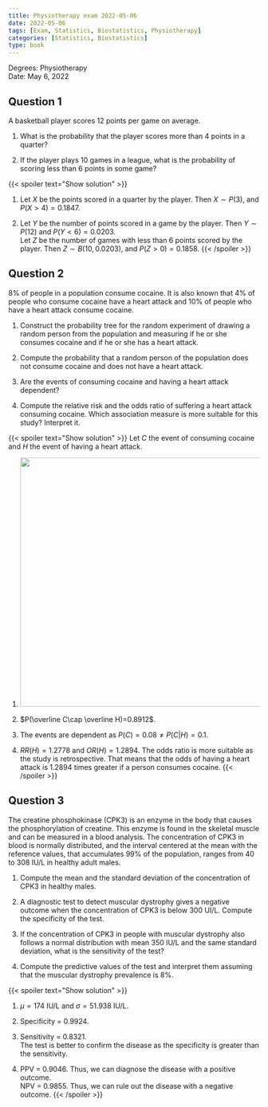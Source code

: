 ```yaml
---
title: Physiotherapy exam 2022-05-06
date: 2022-05-06
tags: [Exam, Statistics, Biostatistics, Physiotherapy]
categories: [Statistics, Biostatistics]
type: book
---
```


Degrees: Physiotherapy  
Date: May 6, 2022

## Question 1

A basketball player scores 12 points per game on average. 

1. What is the probability that the player scores more than 4 points in a quarter? 

2. If the player plays 10 games in a league, what is the probability of scoring less than 6 points in some game? 

{{< spoiler text="Show solution" >}}
1. Let $X$ be the points scored in a quarter by the player. Then $X\sim P(3)$, and $P(X>4)=0.1847$. 

2. Let $Y$ be the number of points scored in a game by the player. Then $Y\sim P(12)$ and $P(Y<6)=0.0203$.  
Let $Z$ be the number of games with less than 6 points scored by the player. Then $Z\sim B(10, 0.0203)$, and $P(Z>0)=0.1858$. 
{{< /spoiler >}}

## Question 2

8% of people in a population consume cocaine. It is also known that 4% of people who consume cocaine have a heart attack and 10% of people who have a heart attack consume cocaine. 

1. Construct the probability tree for the random experiment of drawing a random person from the population and measuring if he or she consumes cocaine and if he or she has a heart attack. 

2. Compute the probability that a random person of the population does not consume cocaine and does not have a heart attack. 

3. Are the events of consuming cocaine and having a heart attack dependent? 

4. Compute the relative risk and the odds ratio of suffering a heart attack consuming cocaine. Which association measure is more suitable for this study? Interpret it. 


{{< spoiler text="Show solution" >}}
Let $C$ the event of consuming cocaine and $H$ the event of having a heart attack. 

1. <img src="../img/probability-tree-cocaine.svg" width="500px"/>

2. $P(\overline C\cap \overline H)=0.8912$. 

3. The events are dependent as $P(C)=0.08\neq P(C|H)=0.1$. 

4. $RR(H)=1.2778$ and $OR(H)=1.2894$. The odds ratio is more suitable as the study is retrospective. That means that the odds of having a heart attack is $1.2894$ times greater if a person consumes cocaine. 
{{< /spoiler >}}

## Question 3

The creatine phosphokinase (CPK3) is an enzyme in the body that causes the phosphorylation of creatine. This enzyme is found in the skeletal muscle and can be measured in a blood analysis. The concentration of CPK3 in blood is normally distributed, and the interval centered at the mean with the reference values, that accumulates 99% of the population, ranges from 40 to 308 IU/L in healthy adult males. 

1. Compute the mean and the standard deviation of the concentration of CPK3 in healthy males.

2. A diagnostic test to detect muscular dystrophy gives a negative outcome when the concentration of CPK3 is below 300 UI/L. Compute the specificity of the test. 

3. If the concentration of CPK3 in people with muscular dystrophy also follows a normal distribution with mean 350 IU/L and the same standard deviation, what is the sensitivity of the test? 

4. Compute the predictive values of the test and interpret them assuming that the muscular dystrophy prevalence is 8%.

{{< spoiler text="Show solution" >}}
1. $\mu = 174$ IU/L and $\sigma = 51.938$ IU/L. 

2. Specificity = $0.9924$. 

3. Sensitivity = $0.8321$.  
The test is better to confirm the disease as the specificity is greater than the sensitivity. 

4. PPV = $0.9046$. Thus, we can diagnose the disease with a positive outcome.  
NPV = $0.9855$. Thus, we can rule out the disease with a negative outcome.
{{< /spoiler >}}